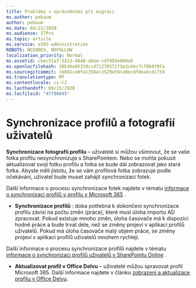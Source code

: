 ```yaml
---
title: Problémy s oprávněními při migraci
ms.author: pebaum
author: pebaum
ms.date: 04/21/2020
ms.audience: ITPro
ms.topic: article
ms.service: o365-administration
ROBOTS: NOINDEX, NOFOLLOW
localization_priority: Normal
ms.assetid: cbec51a7-5513-4848-a9ae-cdf993e000a8
ms.openlocfilehash: 39b36a85319ccd71278571f3a3cbbc7cf0b9f0fa
ms.sourcegitcommit: c6692ce0fa1358ec3529e59ca0ecdfdea4cdc759
ms.translationtype: MT
ms.contentlocale: cs-CZ
ms.lasthandoff: 09/15/2020
ms.locfileid: "47798045"
---
```

# <a name="user-profile-and-photo-synchronization"></a>Synchronizace profilů a fotografií uživatelů

 **Synchronizace fotografií profilu** – uživatelé si můžou všimnout, že se vaše fotka profilu nesynchronizuje s SharePointem. Nebo se mohla pokusit aktualizovat svoji fotku profilu a fotka se bude dál zobrazovat jako stará fotka. Abyste měli jistotu, že se vám profilová fotka zobrazuje podle očekávání, uživatel bude muset zahájit synchronizaci fotek. 
  
Další informace o procesu synchronizace fotek najdete v tématu [informace o synchronizaci profilů v profilu v Microsoft 365](https://go.microsoft.com/fwlink/?linkid=2022634) .
  
- **Synchronizace profilů** : doba potřebná k dokončení synchronizace profilu závisí na počtu změn (práce), které musí úloha importu AD zpracovat. Pokud existuje mnoho změn, úloha časovače má k dispozici hodně práce a bude trvat déle, než se změny projeví v aplikaci profilů uživatelů. Pokud má úloha časovače malý objem práce, se změny projeví v aplikaci profilů uživatelů mnohem rychleji. 
  
Další informace o procesu synchronizace profilů najdete v tématu [informace o synchronizaci profilů uživatelů v SharePointu Online](https://go.microsoft.com/fwlink/?linkid=2022639) .
    
- **Aktualizovat profil v Office Delvu** – uživatelé můžou spravovat profil Microsoft 365. Další informace najdete v článku [zobrazení a aktualizace profilu v Office Delvu](https://support.office.com/article/View-and-update-your-profile-in-Office-Delve-4e84343b-eedf-45a1-aeb9-8627ccca14ba).
    


